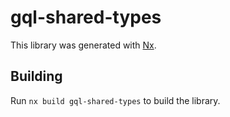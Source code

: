 # gql-shared-types

This library was generated with [Nx](https://nx.dev).

## Building

Run `nx build gql-shared-types` to build the library.
